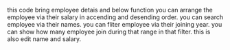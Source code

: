 this code bring employee detais and below function
you can arrange the employee via their salary in accending and desending order.
you can search employee via their names.
you can fliter employee via their joining year.
you can show how many employee join during that range in that filter.
this is also edit name and salary.
